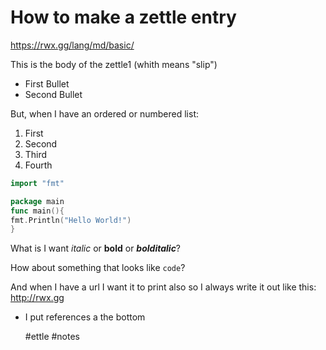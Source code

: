 # How to make a zettle entry

https://rwx.gg/lang/md/basic/

This is the body of the zettle1 (whith means "slip")

- First Bullet
- Second Bullet

But, when I have an ordered or numbered list:

1. First
1. Second
1. Third
1. Fourth

```go
import "fmt"

package main
func main(){
fmt.Println("Hello World!")
}
```

What is I want _italic_ or **bold** or **_bolditalic_**?

How about something that looks like `code`?

And when I have a url I want it to print also so I always write it out like this:
http://rwx.gg

- I put references a the bottom

  #ettle #notes
